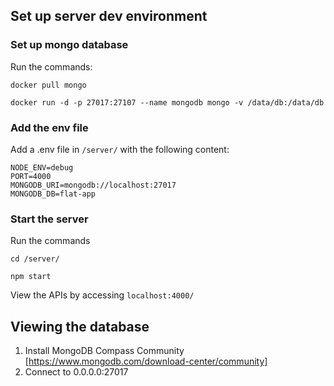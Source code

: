 ## Set up server dev environment ##

### Set up mongo database ###
Run the commands:

`docker pull mongo`

`docker run -d -p 27017:27107 --name mongodb mongo -v /data/db:/data/db`

### Add the env file ###
Add a .env file in `/server/` with the following content:

```
NODE_ENV=debug
PORT=4000
MONGODB_URI=mongodb://localhost:27017
MONGODB_DB=flat-app
```

### Start the server ###
Run the commands

`cd /server/`

`npm start`

View the APIs by accessing `localhost:4000/`

## Viewing the database ##
1. Install MongoDB Compass Community [https://www.mongodb.com/download-center/community]
2. Connect to 0.0.0.0:27017